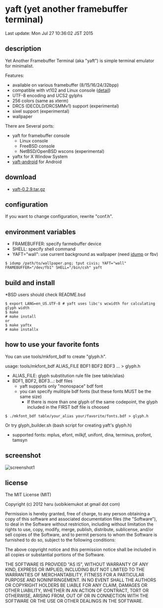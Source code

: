 # yaft (yet another framebuffer terminal)

Last update: Mon Jul 27 10:36:02 JST 2015

## description

Yet Another Framebuffer Terminal (aka "yaft") is simple terminal emulator for minimalist.

Features:

+	available on various framebuffer (8/15/16/24/32bpp)
+	compatible with vt102 and Linux console ([detail](http://uobikiemukot.github.io/yaft/escape.html))
+	UTF-8 encoding and UCS2 gylphs
+	256 colors (same as xterm)
+	DRCS (DECDLD/DRCSMMv1) support (experimental)
+	sixel support (experimental)
+	wallpaper

There are Several ports:

-	yaft for framebuffer console
	-	Linux console
	-	FreeBSD console
	-	NetBSD/OpenBSD wscons (experimental)
-	yaftx for X Window System
-	[yaft-android](https://github.com/uobikiemukot/yaft-android) for Android

## download

-	[yaft-0.2.9.tar.gz](https://github.com/uobikiemukot/yaft/archive/v0.2.9.tar.gz)

## configuration

If you want to change configuration, rewrite "conf.h".

## environment variables

-	FRAMEBUFFER: specify farmebuffer device
-	SHELL: specify shell command
-	YAFT="wall": use current background as wallpaper (need [idump](https://github.com/uobikiemukot/idump) or fbv)

~~~
$ idump /path/to/wallpaper.png; tput civis; YAFT="wall" FRAMEBUFFER="/dev/fb1" SHELL="/bin/csh" yaft
~~~

## build and install

*BSD users should check README.bsd

~~~
$ export LANG=en_US.UTF-8 # yaft uses libc's wcwidth for calculating glyph width
$ make
# make install
or
$ make yaftx
# make installx
~~~

## how to use your favorite fonts

You can use tools/mkfont_bdf to create "glyph.h".

usage: tools/mkfont_bdf ALIAS_FILE BDF1 BDF2 BDF3 ... > glyph.h

-	ALIAS_FILE: glyph substitution rule file (see table/alias)
-	BDF1, BDF2, BDF3...: bdf files
	+	yaft supports only "monospace" bdf font
	+	you can specify mulitiple bdf fonts (but these fonts MUST be the same size)
		+	If there is more than one glyph of the same codepoint, the glyph included in the FIRST bdf file is choosed

~~~
$ ./mkfont_bdf table/your_alias your/favorite/fonts.bdf > glyph.h
~~~

Or try glyph_builder.sh (bash script for creating yaft's glyph.h)

-	supported fonts: mplus, efont, milkjf, unifont, dina, terminus, profont, tamsyn

## screenshot

![screenshot1](http://uobikiemukot.github.io/img/yaft-screenshot.png)

## license
The MIT License (MIT)

Copyright (c) 2012 haru (uobikiemukot at gmail dot com)

Permission is hereby granted, free of charge, to any person obtaining a copy of this software and associated documentation files (the "Software"), to deal in the Software without restriction, including without limitation the rights to use, copy, modify, merge, publish, distribute, sublicense, and/or sell copies of the Software, and to permit persons to whom the Software is furnished to do so, subject to the following conditions:

The above copyright notice and this permission notice shall be included in all copies or substantial portions of the Software.

THE SOFTWARE IS PROVIDED "AS IS", WITHOUT WARRANTY OF ANY KIND, EXPRESS OR IMPLIED, INCLUDING BUT NOT LIMITED TO THE WARRANTIES OF MERCHANTABILITY, FITNESS FOR A PARTICULAR PURPOSE AND NONINFRINGEMENT. IN NO EVENT SHALL THE AUTHORS OR COPYRIGHT HOLDERS BE LIABLE FOR ANY CLAIM, DAMAGES OR OTHER LIABILITY, WHETHER IN AN ACTION OF CONTRACT, TORT OR OTHERWISE, ARISING FROM, OUT OF OR IN CONNECTION WITH THE SOFTWARE OR THE USE OR OTHER DEALINGS IN THE SOFTWARE.

